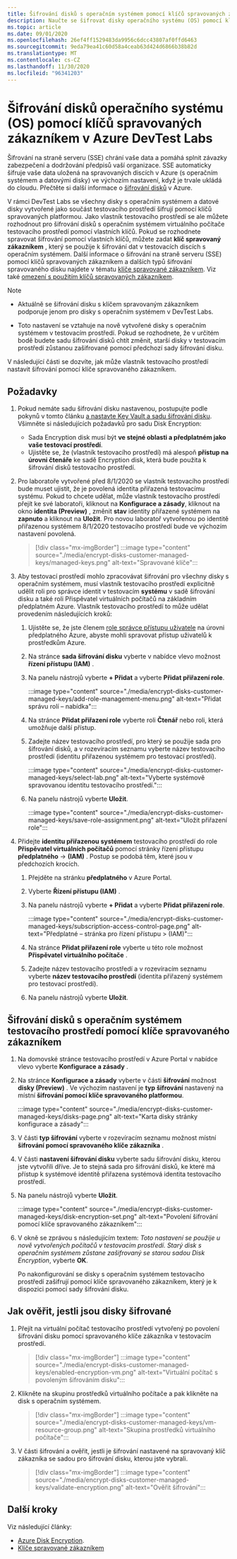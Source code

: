 ```yaml
---
title: Šifrování disků s operačním systémem pomocí klíčů spravovaných zákazníkem v Azure DevTest Labs
description: Naučte se šifrovat disky operačního systému (OS) pomocí klíčů spravovaných zákazníkem v Azure DevTest Labs.
ms.topic: article
ms.date: 09/01/2020
ms.openlocfilehash: 26ef4ff1529483da9956c6dcc43807af0ffd6463
ms.sourcegitcommit: 9eda79ea41c60d58a4ceab63d424d6866b38b82d
ms.translationtype: MT
ms.contentlocale: cs-CZ
ms.lasthandoff: 11/30/2020
ms.locfileid: "96341203"
---
```

# <a name="encrypt-operating-system-os-disks-using-customer-managed-keys-in-azure-devtest-labs"></a>Šifrování disků operačního systému (OS) pomocí klíčů spravovaných zákazníkem v Azure DevTest Labs
Šifrování na straně serveru (SSE) chrání vaše data a pomáhá splnit závazky zabezpečení a dodržování předpisů vaší organizace. SSE automaticky šifruje vaše data uložená na spravovaných discích v Azure (s operačním systémem a datovými disky) ve výchozím nastavení, když je trvale ukládá do cloudu. Přečtěte si další informace o [šifrování disků](../virtual-machines/disk-encryption.md) v Azure. 

V rámci DevTest Labs se všechny disky s operačním systémem a datové disky vytvořené jako součást testovacího prostředí šifrují pomocí klíčů spravovaných platformou. Jako vlastník testovacího prostředí se ale můžete rozhodnout pro šifrování disků s operačním systémem virtuálního počítače testovacího prostředí pomocí vlastních klíčů. Pokud se rozhodnete spravovat šifrování pomocí vlastních klíčů, můžete zadat **klíč spravovaný zákazníkem** , který se použije k šifrování dat v testovacích discích s operačním systémem. Další informace o šifrování na straně serveru (SSE) pomocí klíčů spravovaných zákazníkem a dalších typů šifrování spravovaného disku najdete v tématu [klíče spravované zákazníkem](../virtual-machines/disk-encryption.md#customer-managed-keys). Viz také [omezení s použitím klíčů spravovaných zákazníkem](../virtual-machines/disks-enable-customer-managed-keys-portal.md#restrictions).

> [!NOTE]
> - Aktuálně se šifrování disku s klíčem spravovaným zákazníkem podporuje jenom pro disky s operačním systémem v DevTest Labs. 
> 
> - Toto nastavení se vztahuje na nově vytvořené disky s operačním systémem v testovacím prostředí. Pokud se rozhodnete, že v určitém bodě budete sadu šifrování disků chtít změnit, starší disky v testovacím prostředí zůstanou zašifrované pomocí předchozí sady šifrování disku. 

V následující části se dozvíte, jak může vlastník testovacího prostředí nastavit šifrování pomocí klíče spravovaného zákazníkem.

## <a name="pre-requisites"></a>Požadavky

1. Pokud nemáte sadu šifrování disku nastavenou, postupujte podle pokynů v tomto článku [a nastavte Key Vault a sadu šifrování disku](../virtual-machines/disks-enable-customer-managed-keys-portal.md). Všimněte si následujících požadavků pro sadu Disk Encryption: 

    - Sada Encryption disk musí být **ve stejné oblasti a předplatném jako vaše testovací prostředí**. 
    - Ujistěte se, že (vlastník testovacího prostředí) má alespoň **přístup na úrovni čtenáře** ke sadě Encryption disk, která bude použita k šifrování disků testovacího prostředí. 
1. Pro laboratoře vytvořené před 8/1/2020 se vlastník testovacího prostředí bude muset ujistit, že je povolená identita přiřazená testovacímu systému. Pokud to chcete udělat, může vlastník testovacího prostředí přejít ke své laboratoři, kliknout na **Konfigurace a zásady**, kliknout na okno **identita (Preview)** , změnit **stav** identity přiřazené systémem na **zapnuto** a kliknout na **Uložit**. Pro novou laboratoř vytvořenou po identitě přiřazenou systémem 8/1/2020 testovacího prostředí bude ve výchozím nastavení povolená. 

    > [!div class="mx-imgBorder"]
    > :::image type="content" source="./media/encrypt-disks-customer-managed-keys/managed-keys.png" alt-text="Spravované klíče":::
1. Aby testovací prostředí mohlo zpracovávat šifrování pro všechny disky s operačním systémem, musí vlastník testovacího prostředí explicitně udělit roli pro správce identit v testovacím **systému** v sadě šifrování disku a také roli Přispěvatel virtuálních počítačů na základním předplatném Azure. Vlastník testovacího prostředí to může udělat provedením následujících kroků:

   
    1. Ujistěte se, že jste členem [role správce přístupu uživatele](../role-based-access-control/built-in-roles.md#user-access-administrator) na úrovni předplatného Azure, abyste mohli spravovat přístup uživatelů k prostředkům Azure. 
    1. Na stránce **sada šifrování disku** vyberte v nabídce vlevo možnost **řízení přístupu (IAM)** . 
    1. Na panelu nástrojů vyberte **+ Přidat** a vyberte **Přidat přiřazení role**.  

        :::image type="content" source="./media/encrypt-disks-customer-managed-keys/add-role-management-menu.png" alt-text="Přidat správu rolí – nabídka":::
    1. Na stránce **Přidat přiřazení role** vyberte roli **Čtenář** nebo roli, která umožňuje další přístup. 
    1. Zadejte název testovacího prostředí, pro který se použije sada pro šifrování disků, a v rozevíracím seznamu vyberte název testovacího prostředí (identitu přiřazenou systémem pro testovací prostředí). 
    
        :::image type="content" source="./media/encrypt-disks-customer-managed-keys/select-lab.png" alt-text="Vyberte systémově spravovanou identitu testovacího prostředí.":::        
    1. Na panelu nástrojů vyberte **Uložit**. 

        :::image type="content" source="./media/encrypt-disks-customer-managed-keys/save-role-assignment.png" alt-text="Uložit přiřazení role":::
3. Přidejte **identitu přiřazenou systémem** testovacího prostředí do role **Přispěvatel virtuálních počítačů** pomocí stránky řízení přístupu **předplatného**  ->  **(IAM)** . Postup se podobá těm, které jsou v předchozích krocích. 

    
    1. Přejděte na stránku **předplatného** v Azure Portal. 
    1. Vyberte **Řízení přístupu (IAM)** . 
    1. Na panelu nástrojů vyberte **+ Přidat** a vyberte **Přidat přiřazení role**. 
    
        :::image type="content" source="./media/encrypt-disks-customer-managed-keys/subscription-access-control-page.png" alt-text="Předplatné – stránka pro řízení přístupu > (IAM)":::
    1. Na stránce **Přidat přiřazení role** vyberte u této role možnost **Přispěvatel virtuálního počítače** .
    1. Zadejte název testovacího prostředí a v rozevíracím seznamu vyberte **název testovacího prostředí** (identita přiřazený systémem pro testovací prostředí). 
    1. Na panelu nástrojů vyberte **Uložit**. 

## <a name="encrypt-lab-os-disks-with-a-customer-managed-key"></a>Šifrování disků s operačním systémem testovacího prostředí pomocí klíče spravovaného zákazníkem 

1. Na domovské stránce testovacího prostředí v Azure Portal v nabídce vlevo vyberte **Konfigurace a zásady** . 
1. Na stránce **Konfigurace a zásady** vyberte v části **šifrování** možnost **disky (Preview)** . Ve výchozím nastavení je **typ šifrování** nastavený na místní **šifrování pomocí klíče spravovaného platformou**.

    :::image type="content" source="./media/encrypt-disks-customer-managed-keys/disks-page.png" alt-text="Karta disky stránky konfigurace a zásady":::
1. V části **typ šifrování** vyberte v rozevíracím seznamu možnost místní **šifrování pomocí spravovaného klíče zákazníka** . 
1. V části **nastavení šifrování disku** vyberte sadu šifrování disku, kterou jste vytvořili dříve. Je to stejná sada pro šifrování disků, ke které má přístup k systémové identitě přiřazena systémová identita testovacího prostředí.
1. Na panelu nástrojů vyberte **Uložit**. 

    :::image type="content" source="./media/encrypt-disks-customer-managed-keys/disk-encryption-set.png" alt-text="Povolení šifrování pomocí klíče spravovaného zákazníkem":::
1. V okně se zprávou s následujícím textem: *Toto nastavení se použije u nově vytvořených počítačů v testovacím prostředí. Starý disk s operačním systémem zůstane zašifrovaný se starou sadou Disk Encryption*, vyberte **OK**. 

    Po nakonfigurování se disky s operačním systémem testovacího prostředí zašifrují pomocí klíče spravovaného zákazníkem, který je k dispozici pomocí sady šifrování disku. 
   
## <a name="how-to-validate-if-disks-are-being-encrypted"></a>Jak ověřit, jestli jsou disky šifrované

1. Přejít na virtuální počítač testovacího prostředí vytvořený po povolení šifrování disku pomocí spravovaného klíče zákazníka v testovacím prostředí.

    > [!div class="mx-imgBorder"]
    > :::image type="content" source="./media/encrypt-disks-customer-managed-keys/enabled-encryption-vm.png" alt-text="Virtuální počítač s povoleným šifrováním disku":::
1. Klikněte na skupinu prostředků virtuálního počítače a pak klikněte na disk s operačním systémem.

    > [!div class="mx-imgBorder"]
    > :::image type="content" source="./media/encrypt-disks-customer-managed-keys/vm-resource-group.png" alt-text="Skupina prostředků virtuálního počítače":::
1. V části šifrování a ověřit, jestli je šifrování nastavené na spravovaný klíč zákazníka se sadou pro šifrování disku, kterou jste vybrali.

    > [!div class="mx-imgBorder"]
    > :::image type="content" source="./media/encrypt-disks-customer-managed-keys/validate-encryption.png" alt-text="Ověřit šifrování":::
  
## <a name="next-steps"></a>Další kroky

Viz následující články: 

- [Azure Disk Encryption](../virtual-machines/disk-encryption.md). 
- [Klíče spravované zákazníkem](../virtual-machines/disk-encryption.md#customer-managed-keys)